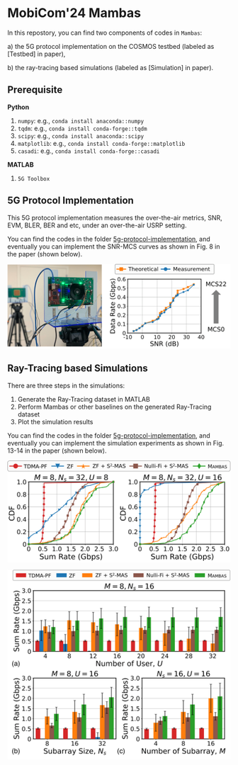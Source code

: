 # MobiCom'24 Mambas

In this repostory, you can find two components of codes in `Mambas`:

a) the 5G protocol implementation on the COSMOS testbed (labeled as [Testbed] in paper),

b) the ray-tracing based simulations (labeled as [Simulation] in paper).

## Prerequisite
**Python**
1. `numpy`: e.g., `conda install anaconda::numpy`
2. `tqdm`: e.g., `conda install conda-forge::tqdm`
3. `scipy`: e.g., `conda install anaconda::scipy`
4. `matplotlib`: e.g., `conda install conda-forge::matplotlib`
5. `casadi`: e.g., `conda install conda-forge::casadi`

**MATLAB**
1. `5G Toolbox`

## 5G Protocol Implementation

This 5G protocol implementation measures the over-the-air metrics, SNR, EVM, BLER, BER and etc, under an over-the-air USRP setting. 

You can find the codes in the folder [5g-protocol-implementation](./5g-protocol-implementation), and eventually you can implement the SNR-MCS curves as shown in Fig. 8 in the paper (shown below).

![alt text](exp_sb2_rate_snr.png)

## Ray-Tracing based Simulations

There are three steps in the simulations:
1. Generate the Ray-Tracing dataset in MATLAB
2. Perform Mambas or other baselines on the generated Ray-Tracing dataset
3. Plot the simulation results

You can find the codes in the folder [5g-protocol-implementation](./5g-protocol-implementation), and eventually you can implement the simulation experiments as shown in Fig. 13-14 in the paper (shown below).

![alt text](sim-cdf-sum-rate-new.png)

![alt text](sim-bar-varying-param-new.png)
